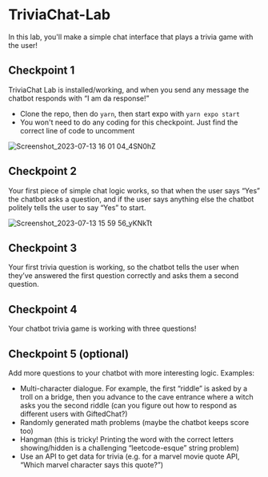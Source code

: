 # TriviaChat-Lab

In this lab, you'll make a simple chat interface that plays a trivia game with the user!

## Checkpoint 1

TriviaChat Lab is installed/working, and when you send any message the chatbot responds with “I am da response!”

- Clone the repo, then do `yarn`, then start expo with `yarn expo start`
- You won't need to do any coding for this checkpoint. Just find the correct line of code to uncomment

![Screenshot_2023-07-13 16 01 04_4SN0hZ](https://github.com/Snap-Engineering-Academy-2023/ChatBot-Lab/assets/7607483/5fed5962-6296-4abb-a80a-aea5322cfbeb)

## Checkpoint 2

Your first piece of simple chat logic works, so that when the user says “Yes” the chatbot asks a question, and if the user says anything else the chatbot politely tells the user to say “Yes” to start.

![Screenshot_2023-07-13 15 59 56_yKNkTt](https://github.com/Snap-Engineering-Academy-2023/ChatBot-Lab/assets/7607483/f85b92f6-4cf6-4ecd-a684-6019dfaf05ab)

## Checkpoint 3

Your first trivia question is working, so the chatbot tells the user when they’ve answered the first question correctly and asks them a second question.

## Checkpoint 4

Your chatbot trivia game is working with three questions!

## Checkpoint 5 (optional)

Add more questions to your chatbot with more interesting logic. Examples:

- Multi-character dialogue. For example, the first “riddle” is asked by a troll on a bridge, then you advance to the cave entrance where a witch asks you the second riddle (can you figure out how to respond as different users with GiftedChat?)
- Randomly generated math problems (maybe the chatbot keeps score too)
- Hangman (this is tricky! Printing the word with the correct letters showing/hidden is a challenging “leetcode-esque” string problem)
- Use an API to get data for trivia (e.g. for a marvel movie quote API, “Which marvel character says this quote?”)

